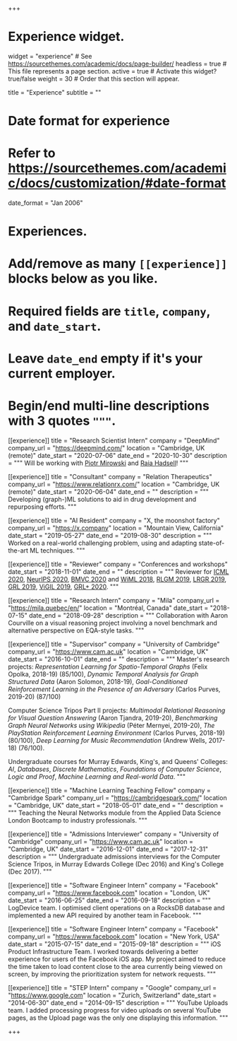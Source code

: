 +++
# Experience widget.
widget = "experience"  # See https://sourcethemes.com/academic/docs/page-builder/
headless = true  # This file represents a page section.
active = true  # Activate this widget? true/false
weight = 30  # Order that this section will appear.

title = "Experience"
subtitle = ""

# Date format for experience
#   Refer to https://sourcethemes.com/academic/docs/customization/#date-format
date_format = "Jan 2006"

# Experiences.
#   Add/remove as many `[[experience]]` blocks below as you like.
#   Required fields are `title`, `company`, and `date_start`.
#   Leave `date_end` empty if it's your current employer.
#   Begin/end multi-line descriptions with 3 quotes `"""`.

[[experience]]
  title = "Research Scientist Intern"
  company = "DeepMind"
  company_url = "https://deepmind.com/"
  location = "Cambridge, UK (remote)"
  date_start = "2020-07-06"
  date_end = "2020-10-30"
  description = """
  Will be working with [Piotr Mirowski](https://piotrmirowski.com/) and [Raia Hadsell](http://raiahadsell.com/index.html)!
  """
  
[[experience]]
  title = "Consultant"
  company = "Relation Therapeutics"
  company_url = "https://www.relationrx.com/"
  location = "Cambridge, UK (remote)"
  date_start = "2020-06-04"
  date_end = ""
  description = """
  Developing (graph-)ML solutions to aid in drug development and repurposing efforts.
  """

[[experience]]
  title = "AI Resident"
  company = "X, the moonshot factory"
  company_url = "https://x.company"
  location = "Mountain View, California"
  date_start = "2019-05-27"
  date_end = "2019-08-30"
  description = """
  Worked on a real-world challenging problem, using and adapting state-of-the-art ML techniques.
  """
  
 [[experience]]
  title = "Reviewer"
  company = "Conferences and workshops"
  date_start = "2018-11-01"
  date_end = ""
  description = """
  Reviewer for [ICML 2020](https://icml.cc/), [NeurIPS 2020](https://neurips.cc/), [BMVC 2020](https://britishmachinevisionassociation.github.io/bmvc) and [WiML 2018](https://wimlworkshop.org/2018/), [RLGM 2019](https://rlgm.github.io/pcom/), [LRGR 2019](https://graphreason.github.io/), [GRL 2019](https://grlearning.github.io/pcom/), [ViGIL 2019](https://vigilworkshop.github.io/), [GRL+ 2020](https://grlplus.github.io/).
  """

[[experience]]
  title = "Research Intern"
  company = "Mila"
  company_url = "https://mila.quebec/en/"
  location = "Montréal, Canada"
  date_start = "2018-07-15"
  date_end = "2018-09-28"
  description = """
  Collaboration with Aaron Courville on a visual reasoning project involving a novel benchmark and alternative perspective on EQA-style tasks.
  """

[[experience]]
  title = "Supervisor"
  company = "University of Cambridge"
  company_url = "https://www.cam.ac.uk"
  location = "Cambridge, UK"
  date_start = "2016-10-01"
  date_end = ""
  description = """
  Master's research projects:
  _Representation Learning for Spatio-Temporal Graphs_ (Felix Opolka, 2018-19) (85/100), _Dynamic Temporal Analysis for Graph Structured Data_ (Aaron Solomon, 2018-19), _Goal-Conditioned Reinforcement Learning in the Presence of an Adversary_ (Carlos Purves, 2019-20) (87/100)

  Computer Science Tripos Part II projects: _Multimodal Relational Reasoning for Visual Question Answering_ (Aaron Tjandra, 2019-20), _Benchmarking Graph Neural Networks using Wikipedia_ (Péter Mernyei, 2019-20), _The PlayStation Reinforcement Learning Environment_ (Carlos Purves, 2018-19) (80/100), _Deep Learning for Music Recommendation_ (Andrew Wells, 2017-18) (76/100).

  Undergraduate courses for Murray Edwards, King's, and Queens' Colleges:
  _AI_, _Databases_, _Discrete Mathematics_, _Foundations of Computer Science_,
  _Logic and Proof_, _Machine Learning and Real-world Data_.
  """

[[experience]]
  title = "Machine Learning Teaching Fellow"
  company = "Cambridge Spark"
  company_url = "https://cambridgespark.com/"
  location = "Cambridge, UK"
  date_start = "2018-05-01"
  date_end = ""
  description = """
  Teaching the Neural Networks module from the Applied Data Science London Bootcamp to industry professionals.
  """

[[experience]]
  title = "Admissions Interviewer"
  company = "University of Cambridge"
  company_url = "https://www.cam.ac.uk"
  location = "Cambridge, UK"
  date_start = "2016-12-01"
  date_end = "2017-12-31"
  description = """
  Undergraduate admissions interviews for the Computer Science Tripos, in Murray Edwards College (Dec 2016) and King's College (Dec 2017).
  """

[[experience]]
  title = "Software Engineer Intern"
  company = "Facebook"
  company_url = "https://www.facebook.com"
  location = "London, UK"
  date_start = "2016-06-25"
  date_end = "2016-09-18"
  description = """
  LogDevice team. I optimised client operations on a RocksDB database and implemented a new API required by another team in Facebook.
  """

[[experience]]
  title = "Software Engineer Intern"
  company = "Facebook"
  company_url = "https://www.facebook.com"
  location = "New York, USA"
  date_start = "2015-07-15"
  date_end = "2015-09-18"
  description = """
  iOS Product Infrastructure Team. I worked towards delivering a better experience for users of the Facebook iOS app. My project aimed to reduce the time taken to load content close to the area currently being viewed on screen, by improving the prioritization system for network requests.
  """


[[experience]]
  title = "STEP Intern"
  company = "Google"
  company_url = "https://www.google.com"
  location = "Zurich, Switzerland"
  date_start = "2014-06-30"
  date_end = "2014-09-15"
  description = """
  YouTube Uploads team. I added processing progress for video uploads on several YouTube pages, as the Upload page was the only one displaying this information.
  """

+++
